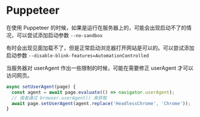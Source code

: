 # Puppeteer 

在使用 Puppeteer 的时候，如果是运行在服务器上的，可能会出现启动不了的情况，可以尝试添加启动参数 `--no-sandbox`



有时会出现见面加载不了，但是正常启动浏览器打开网站是可以的。可以尝试添加启动参数 `--disable-blink-features=AutomationControlled`



当服务器对 userAgent 作出一些限制的时候，可能在需要修正 userAgent 才可以访问网页。

```js
async setUserAgent(page) {
  const agent = await page.evaluate(() => navigator.userAgent);
  // 或者通过 browser.userAgent() 来获取
  await page.setUserAgent(agent.replace('HeadlessChrome', 'Chrome'));
}
```

